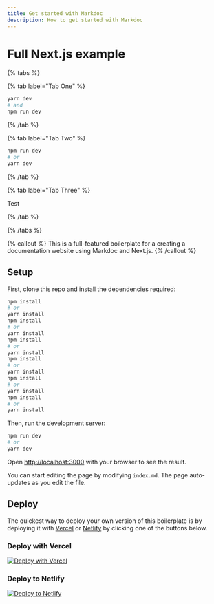 ```yaml
---
title: Get started with Markdoc
description: How to get started with Markdoc
---
```


# Full Next.js example

{% tabs %}

{% tab label="Tab One" %}

```bash
yarn dev
# and
npm run dev
```

{% /tab %}

{% tab label="Tab Two" %}

```bash
npm run dev
# or
yarn dev
```

{% /tab %}

{% tab label="Tab Three" %}

Test

{% /tab %}

{% /tabs %}

{% callout %}
This is a full-featured boilerplate for a creating a documentation website using Markdoc and Next.js.
{% /callout %}

## Setup

First, clone this repo and install the dependencies required:

```bash {% lineNumbers="1,3-4" %}
npm install
# or
yarn install
npm install
# or
yarn install
npm install
# or
yarn install
npm install
# or
yarn install
npm install
# or
yarn install
npm install
# or
yarn install
```

Then, run the development server:

```bash
npm run dev
# or
yarn dev
```

Open [http://localhost:3000](http://localhost:3000) with your browser to see the result.

You can start editing the page by modifying `index.md`. The page auto-updates as you edit the file.

## Deploy

The quickest way to deploy your own version of this boilerplate is by deploying it with [Vercel](https://vercel.com) or [Netlify](https://www.netlify.com/) by clicking one of the buttons below.

### Deploy with Vercel

[![Deploy with Vercel](https://vercel.com/button)](https://vercel.com/new/clone?repository-url=https://github.com/markdoc/next.js-starter)

### Deploy to Netlify

[![Deploy to Netlify](https://www.netlify.com/img/deploy/button.svg)](https://app.netlify.com/start/deploy?repository=https://github.com/markdoc/next.js-starter)
